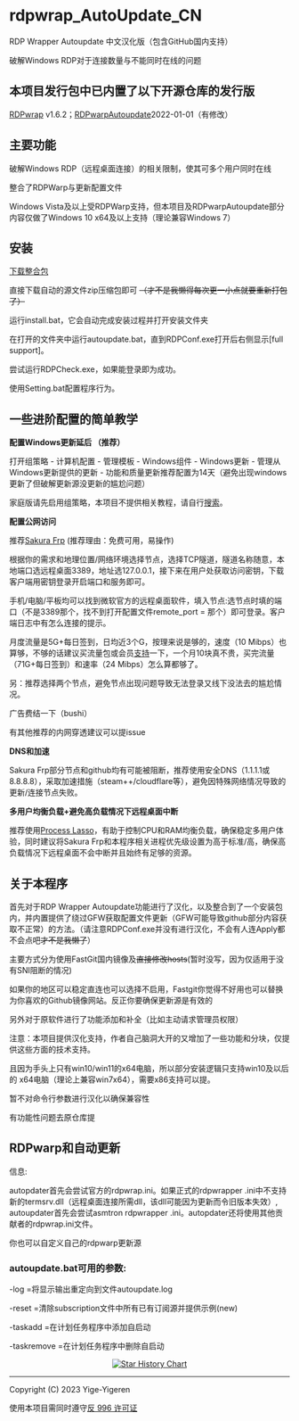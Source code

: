 # rdpwrap_AutoUpdate_CN

RDP Wrapper Autoupdate 中文汉化版（包含GitHub国内支持）

破解Windows RDP对于连接数量与不能同时在线的问题

## 本项目发行包中已内置了以下开源仓库的发行版
[RDPwrap](https://github.com/stascorp/rdpwrap/) v1.6.2；[RDPwarpAutoupdate](https://github.com/asmtron/rdpwrap)2022-01-01（有修改）

## 主要功能

破解Windows RDP（远程桌面连接）的相关限制，使其可多个用户同时在线

整合了RDPWarp与更新配置文件

Windows Vista及以上受RDPWarp支持，但本项目及RDPwarpAutoupdate部分内容仅做了Windows 10 x64及以上支持（理论兼容Windows 7）

## 安装

[下载整合包](https://github.com/yige-yigeren/rdpwrap_AutoUpdate_CN/releases)

直接下载自动的源文件zip压缩包即可 ~~（才不是我懒得每次更一小点就要重新打包了）~~

运行install.bat，它会自动完成安装过程并打开安装文件夹

在打开的文件夹中运行autoupdate.bat，直到RDPConf.exe打开后右侧显示[full support]。

尝试运行RDPCheck.exe，如果能登录即为成功。

使用Setting.bat配置程序行为。

## 一些进阶配置的简单教学

**配置Windows更新延后 （推荐）**

打开组策略 - 计算机配置 - 管理模板 - Windows组件 - Windows更新 - 管理从Windows更新提供的更新 - 功能和质量更新推荐配置为14天（避免出现windows更新了但破解更新源没更新的尴尬问题）

家庭版请先启用组策略，本项目不提供相关教程，请自行[搜索](https://www.bing.com/search?q=%E5%AE%B6%E5%BA%AD%E7%89%88%E6%B7%BB%E5%8A%A0%E7%BB%84%E7%AD%96%E7%95%A5)。

**配置公网访问**

推荐[Sakura Frp](https://www.natfrp.com/) (推荐理由：免费可用，易操作)

根据你的需求和地理位置/网络环境选择节点，选择TCP隧道，隧道名称随意，本地端口选远程桌面3389，地址选127.0.0.1，接下来在用户处获取访问密钥，下载客户端用密钥登录开启端口和服务即可。

手机/电脑/平板均可以找到微软官方的远程桌面软件，填入节点:选节点时填的端口（不是3389那个，找不到打开配置文件remote_port = 那个）即可登录。客户端日志中有怎么连接的提示。

月度流量是5G+每日签到，日均近3个G，按理来说是够的，速度（10 Mibps）也算够，不够的话建议买流量包或会员[支持](https://www.natfrp.com/purchase/buy)一下，一个月10块真不贵，买完流量（71G+每日签到）和速率（24 Mibps）怎么算都够了。

另：推荐选择两个节点，避免节点出现问题导致无法登录又线下没法去的尴尬情况。

广告费结一下（bushi）

有其他推荐的内网穿透建议可以提issue

**DNS和加速**

Sakura Frp部分节点和github均有可能被阻断，推荐使用安全DNS（1.1.1.1或8.8.8.8），采取加速措施（steam++/cloudflare等），避免因特殊网络情况导致的更新/连接节点失败。

**多用户均衡负载+避免高负载情况下远程桌面中断**

推荐使用[Process Lasso](https://bitsum.com/)，有助于控制CPU和RAM均衡负载，确保稳定多用户体验，同时建议将Sakura Frp和本程序相关进程优先级设置为高于标准/高，确保高负载情况下远程桌面不会中断并且始终有足够的资源。

## 关于本程序

首先对于RDP Wrapper Autoupdate功能进行了汉化，以及整合到了一个安装包内，并内置提供了绕过GFW获取配置文件更新（GFW可能导致github部分内容获取不正常）的方法。（请注意RDPConf.exe并没有进行汉化，不会有人连Apply都不会点吧~~才不是我懒了~~）

主要方式分为使用FastGit国内镜像及~~直接修改hosts~~(暂时没写，因为仅适用于没有SNI阻断的情况)

如果你的地区可以稳定直连也可以选择不启用，Fastgit你觉得不好用也可以替换为你喜欢的Github镜像网站。反正你要确保更新源是有效的

另外对于原软件进行了功能添加和补全（比如主动请求管理员权限）

注意：本项目提供汉化支持，作者自己脑洞大开的又增加了一些功能和分块，仅提供这些方面的技术支持。

且因为手头上只有win10/win11的x64电脑，所以部分安装逻辑只支持win10及以后的
x64电脑（理论上兼容win7x64），需要x86支持可以提。

暂不对命令行参数进行汉化以确保兼容性

有功能性问题去原仓库提

## RDPwarp和自动更新

信息:

autopdater首先会尝试官方的rdpwrap.ini。如果正式的rdpwrapper .ini中不支持新的termsrv.dll（远程桌面连接所需dll，该dll可能因为更新而令旧版本失效）, autoupdater首先会尝试asmtron rdpwrapper .ini。autopdater还将使用其他贡献者的rdpwrap.ini文件。

你也可以自定义自己的rdpwarp更新源

### autoupdate.bat可用的参数:

-log =将显示输出重定向到文件autoupdate.log

-reset =清除subscription文件中所有已有订阅源并提供示例(new)

-taskadd =在计划任务程序中添加自启动

-taskremove =在计划任务程序中删除自启动

<p align="center">
  <a href="https://star-history.com/#yige-yigeren/rdpwrap_AutoUpdate_CN&Date">
    <img src="https://api.star-history.com/svg?repos=yige-yigeren/rdpwrap_AutoUpdate_CN&type=Date" alt="Star History Chart">
  </a>
</p>

---

Copyright (C) 2023 Yige-Yigeren

使用本项目需同时遵守[反 996 许可证](https://github.com/kattgu7/Anti-996-License/blob/master/LICENSE_CN_EN)
